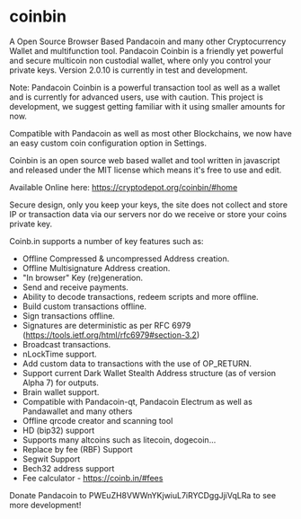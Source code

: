 coinbin
=======

A Open Source Browser Based Pandacoin and many other Cryptocurrency Wallet and multifunction tool. Pandacoin Coinbin is a friendly yet powerful and secure multicoin non custodial wallet, where only you control your private keys. Version 2.0.10 is currently in test and development.

Note: Pandacoin Coinbin is a powerful transaction tool as well as a wallet and is currently for advanced users, use with caution.
      This project is development, we suggest getting familiar with it using smaller amounts for now.
 
Compatible with Pandacoin as well as most other Blockchains, we now have an easy custom coin configuration option in Settings.

Coinbin is an open source web based wallet and tool written in javascript and released under the MIT license which means it's free to use and edit. 

Available Online here: https://cryptodepot.org/coinbin/#home
                      
Secure design, only you keep your keys, the site does not collect and store IP or transaction data via our servers nor do we receive or store your coins private key.

Coinb.in supports a number of key features such as: 

- Offline Compressed & uncompressed Address creation.
- Offline Multisignature Address creation.
- "In browser" Key (re)generation. 
- Send and receive payments.
- Ability to decode transactions, redeem scripts and more offline.
- Build custom transactions offline.
- Sign transactions offline.
- Signatures are deterministic as per RFC 6979 (https://tools.ietf.org/html/rfc6979#section-3.2)
- Broadcast transactions.
- nLockTime support.
- Add custom data to transactions with the use of OP_RETURN.
- Support current Dark Wallet Stealth Address structure (as of version Alpha 7) for outputs.
- Brain wallet support.
- Compatible with Pandacoin-qt, Pandacoin Electrum as well as Pandawallet and many others
- Offline qrcode creator and scanning tool
- HD (bip32) support
- Supports many altcoins such as litecoin, dogecoin...
- Replace by fee (RBF) Support
- Segwit Support
- Bech32 address support
- Fee calculator - https://coinb.in/#fees

Donate Pandacoin to PWEuZH8VWWnYKjwiuL7iRYCDggJjiVqLRa to see more development!
